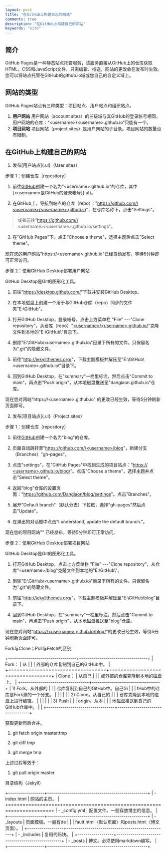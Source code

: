 ```yaml
---
layout: post
title: "在GitHub上构建自己的网站"
comments: true
description: "在GitHub上构建自己的网站"
keywords: "site"
---
```


## 简介
GitHub Pages是一种静态站点托管服务，该服务直接从GitHub上的仓库获取HTML，CSS和JavaScript文件，只需编辑、推送，网站的更改会在发布时生效。您可以将站点托管在GitHub的github.io域或您自己的自定义域上。
## 网站的类型
GitHub Pages站点有三种类型：项目站点、用户站点和组织站点。
1. **用户网站**
用户网站（account sites）的三级域与其GitHub的登录帐号相同。用户网站的仓库：“\<username\>/\<username\>.github.io”只能有一个。
1. **项目网站**
项目网站（project sites）是用户网站的子目录。项目网站的数量没有限制。
## 在GitHub上构建自己的网站
1.  发布[用户站点]{.ul}（User sites）

步骤 1：创建仓库（repository）

1)  前往[GitHub](https://github.com/new)创建一个名为"\<username\>.github.io"的仓库，其中[\<username\>是GitHub的登录帐号]{.ul}。

2)  在GitHub上，导航到站点的仓库（repo）："[https://github.com/\<username\>/\<username\>.github.io](https://github.com/%3cusername%3e/%3cusername%3e.github.io)"，在仓库名称下，点击"Settings"。

> 或者前往"https://github.com/\<username\>/\<username\>.github.io/settings"。

3)  在"GitHub Pages"下，点击"Choose a theme"，选择主题后点击"Select
    theme"。

现在您的用户网站"https://\<username\>.github.io"已经自动发布，等待5分钟即可正常访问。

步骤 2：使用GitHub Desktop部署用户网站

GitHub Desktop是Git的图形化工具。

1)  前往"<https://desktop.github.com/>"下载并安装GitHub Desktop。

2)  在本地磁盘上创建一个用于与GitHub仓库（repo）同步的文件夹"E:\\GitHub"。

3)  打开GitHub Desktop，登录帐号。点击上方菜单栏 "File" ---"Clone
    repository"，从仓库（repo）"[\<username\>/\<username\>.github.io/](https://github.com/%3cusername%3e/%3cusername%3e.github.io/)"克隆文件到本地的"E:\\GitHub\\"目录下。

4)  删除"E:\\GitHub\\\<username\>.github.io\\"目录下所有的文件。只保留名为".git"的隐藏文件。

5)  前往"<http://jekyllthemes.org/>"，下载主题模板并解压至"E:\\GitHub\\\<username\>.github.io\\"目录下。

6)  回到GitHub Desktop，在"summary"一栏里标注，然后点击"Commit to
    main"，再点击"Push
    origin"，从本地磁盘推送至"dangiaon.github.io"仓库。

现在您对网站"https://\<username\>.github.io"
的更改已经生效，等待5分钟刷新页面即可。

2.  发布[项目站点]{.ul}（Project sites）

步骤 1：创建仓库（repository）

1)  前往[GitHub](https://github.com/new)创建一个名为"blog"的仓库。

2)  页面自动跳转至"[https://github.com/\<username\>/blog](https://github.com/%3cusername%3e/blog)"，新建分支（Branches）"gh-pages"。

3)  点击"settings"，在"GitHub Pages"中找到生成的项目站点："[https://
    \<username\>.github.io/blog/](https://dangiaon.github.io/blog/)"。点击"Choose
    a theme"，选择主题并点击"Select theme"。

4)  返回"blog"仓库的设置页面："<https://github.com/Dangiaon/blog/settings>"。点击"Branches"。

5)  展开"Default
    branch"（默认分支）下拉框，选择"gh-pages"然后点击"Update"。

6)  在弹出的对话框中点击"I understand, update the default branch."。

现在您的项目网站"" 已经发布，等待5分钟即可正常访问。

步骤 2：使用GitHub Desktop部署项目网站

GitHub Desktop是Git的图形化工具。

1)  打开GitHub Desktop，点击上方菜单栏 "File" ---"Clone
    repository"，从仓库"\<username\>/blog"克隆文件到本地的"E:\\GitHub\\"。

2)  删除"E:\\GitHub\\\<username\>.github.io\\"目录下所有的文件。只保留名为".git"的隐藏文件。

3)  前往"<http://jekyllthemes.org/>"，下载主题模板并解压至"E:\\GitHub\\blog"目录下。

4)  回到GitHub Desktop，在"summary"一栏里标注，然后点击"Commit to
    main"，再点击"Push origin"，从本地磁盘推送至"blog"仓库。

现在您对网站"[https://\<username\>.github.io/blog/]()"的更改已经生效，等待5分钟刷新页面即可。

Fork与Clone；Pull与Fetch的区别

+----------------------------------+----------------------------------+
| Fork：                           | 从                               |
|                                  | 外部的仓库复制到自己的GitHub中。 |
+==================================+==================================+
| Clone：                          | 从自己                           |
|                                  | 或外部的仓库克隆到本地的磁盘上。 |
+----------------------------------+----------------------------------+
| 1)  Fork。从外部的               |                                  |
| 仓库复制到自己的GitHub中。自己Gi |                                  |
| tHub中的仓库是Fork源的一个分支。 |                                  |
|                                  |                                  |
| 2)  Clone。从自己的              |                                  |
| 仓库克隆到本地的磁盘上进行编辑。 |                                  |
|                                  |                                  |
| 3)  Push                         |                                  |
|     origin。从本                 |                                  |
| 地磁盘推送到自己的GitHub仓库中。 |                                  |
+----------------------------------+----------------------------------+

获取更新然后合并。

1.  git fetch origin master:tmp

2.  git diff tmp

3.  git merge tmp

上述过程等效于：

1.  git pull origin master

目录结构（Jekyll）

+------------------+--------------------------------------------------+
| -   index.html   | 网站的主页。                                     |
+==================+==================================================+
| -   \_config.yml | 配置文件。一般存放博主的信息。                   |
+------------------+--------------------------------------------------+
| -   \_layouts    | 页面模板。一般有de                               |
|                  | fault.html（默认页面）和posts.html（博文页面）。 |
+------------------+--------------------------------------------------+
| -   \_includes   | 复用代码块。                                     |
+------------------+--------------------------------------------------+
| -   \_posts      | 博文。必须使用markdown编写。                     |
+------------------+--------------------------------------------------+
